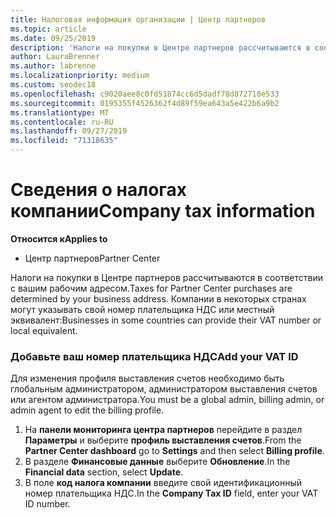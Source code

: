 ```yaml
---
title: Налоговая информация организации | Центр партнеров
ms.topic: article
ms.date: 09/25/2019
description: 'Налоги на покупки в Центре партнеров рассчитываются в соответствии с вашим рабочим адресом. Компании в некоторых странах могут указывать свой номер плательщика НДС или местный эквивалент:'
author: LauraBrenner
ms.author: labrenne
ms.localizationpriority: medium
ms.custom: seodec18
ms.openlocfilehash: c9020aee8c0fd51874cc6d5dadf78d872710e533
ms.sourcegitcommit: 0195355f4526362f4d89f59ea643a5e422b6a9b2
ms.translationtype: MT
ms.contentlocale: ru-RU
ms.lasthandoff: 09/27/2019
ms.locfileid: "71318635"
---
```

# <a name="company-tax-information"></a><span data-ttu-id="344df-104">Сведения о налогах компании</span><span class="sxs-lookup"><span data-stu-id="344df-104">Company tax information</span></span>

<span data-ttu-id="344df-105">**Относится к**</span><span class="sxs-lookup"><span data-stu-id="344df-105">**Applies to**</span></span>

-  <span data-ttu-id="344df-106">Центр партнеров</span><span class="sxs-lookup"><span data-stu-id="344df-106">Partner Center</span></span>

<span data-ttu-id="344df-107">Налоги на покупки в Центре партнеров рассчитываются в соответствии с вашим рабочим адресом.</span><span class="sxs-lookup"><span data-stu-id="344df-107">Taxes for Partner Center purchases are determined by your business address.</span></span> <span data-ttu-id="344df-108">Компании в некоторых странах могут указывать свой номер плательщика НДС или местный эквивалент:</span><span class="sxs-lookup"><span data-stu-id="344df-108">Businesses in some countries can provide their VAT number or local equivalent.</span></span>

### <a name="add-your-vat-id"></a><span data-ttu-id="344df-109">Добавьте ваш номер плательщика НДС</span><span class="sxs-lookup"><span data-stu-id="344df-109">Add your VAT ID</span></span>

<span data-ttu-id="344df-110">Для изменения профиля выставления счетов необходимо быть глобальным администратором, администратором выставления счетов или агентом администратора.</span><span class="sxs-lookup"><span data-stu-id="344df-110">You must be a global admin, billing admin, or admin agent to  edit the billing profile.</span></span>

1.  <span data-ttu-id="344df-111">На **панели мониторинга центра партнеров** перейдите в раздел **Параметры** и выберите **профиль выставления счетов**.</span><span class="sxs-lookup"><span data-stu-id="344df-111">From the **Partner Center dashboard** go to  **Settings** and then select **Billing profile**.</span></span>
2.  <span data-ttu-id="344df-112">В разделе **Финансовые данные** выберите **Обновление**.</span><span class="sxs-lookup"><span data-stu-id="344df-112">In the **Financial data** section, select **Update**.</span></span>
3.  <span data-ttu-id="344df-113">В поле **код налога компании** введите свой идентификационный номер плательщика НДС.</span><span class="sxs-lookup"><span data-stu-id="344df-113">In the **Company Tax ID** field, enter your VAT ID number.</span></span>



 



